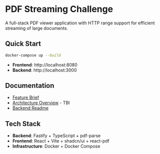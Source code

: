 # PDF Streaming Challenge

A full-stack PDF viewer application with HTTP range support for efficient streaming of large documents.

## Quick Start

```bash
docker-compose up --build
```

- **Frontend**: http://localhost:8080
- **Backend**: http://localhost:3000

## Documentation

- [Feature Brief](./docs/feature-brief.md)
- [Architecture Overview](./docs/architecture.md)  - TBI
- [Backend Readme](./backend/README.md)

## Tech Stack

- **Backend**: Fastify + TypeScript + pdf-parse
- **Frontend**: React + Vite + shadcn/ui + react-pdf
- **Infrastructure**: Docker + Docker Compose

